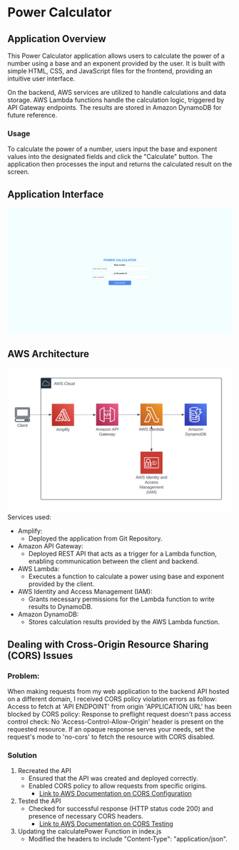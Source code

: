 # Power Calculator
## Application Overview
This Power Calculator application allows users to calculate the power of a number using a base and an exponent provided by the user. It is built with simple HTML, CSS, and JavaScript files for the frontend, providing an intuitive user interface.

On the backend, AWS services are utilized to handle calculations and data storage. AWS Lambda functions handle the calculation logic, triggered by API Gateway endpoints. The results are stored in Amazon DynamoDB for future reference.
### Usage
To calculate the power of a number, users input the base and exponent values into the designated fields and click the "Calculate" button. The application then processes the input and returns the calculated result on the screen.
## Application Interface
![Application Interface](/images/application-interface.png)
## AWS Architecture
![AWS Architecture](/images/aws-architecture.png)
Services used:
- Amplify:
    - Deployed the application from Git Repository.
- Amazon API Gateway:
    - Deployed REST API that acts as a trigger for a Lambda function, enabling communication between the client and backend.
- AWS Lambda:
    - Executes a function to calculate a power using base and exponent provided by the client.
- AWS Identity and Access Management (IAM):
    - Grants necessary permissions for the Lambda function to write results to DynamoDB.
- Amazon DynamoDB:
    - Stores calculation results provided by the AWS Lambda function.
## Dealing with Cross-Origin Resource Sharing (CORS) Issues
### Problem:
When making requests from my web application to the backend API hosted on a different domain, I received CORS policy violation errors as follow:
Access to fetch at 'API ENDPOINT' from origin 'APPLICATION URL' has been blocked by CORS policy: Response to preflight request doesn't pass access control check: No 'Access-Control-Allow-Origin' header is present on the requested resource. If an opaque response serves your needs, set the request's mode to 'no-cors' to fetch the resource with CORS disabled.
### Solution
1. Recreated the API
    - Ensured that the API was created and deployed correctly.
    - Enabled CORS policy to allow requests from specific origins.
        - [Link to AWS Documentation on CORS Configuration](https://docs.aws.amazon.com/apigateway/latest/developerguide/how-to-cors.html)
2. Tested the API
    - Checked for successful response (HTTP status code 200) and presence of necessary CORS headers.
        - [Link to AWS Documentation on CORS Testing](https://docs.aws.amazon.com/apigateway/latest/developerguide/apigateway-test-cors.html)
3. Updating the calculatePower Function in index.js
    - Modified the headers to include "Content-Type": "application/json".